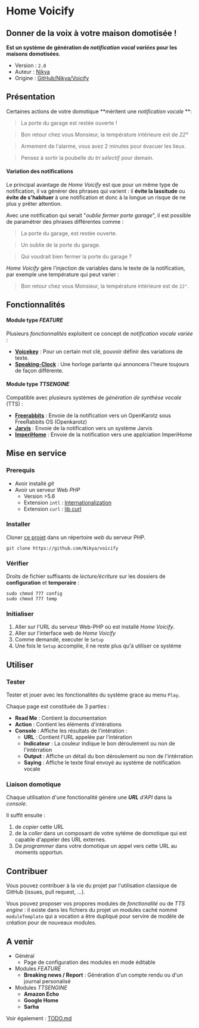 # Home Voicify
## Donner de la voix à votre maison domotisée !

**Est un système de génération de _notification vocal variées_ pour les maisons domotisées**.

* Version : `2.0`
* Auteur : [Nikya](https://github.com/Nikya)
* Origine : [GitHub/Nikya/Voicify](https://github.com/Nikya/voicify)

## Présentation

Certaines actions de votre domotique **méritent une _notification vocale_ **:

> La porte du garage est restée ouverte !

> Bon retour chez vous Monsieur, la température intérieure est de _22°_

> Armement de l'alarme, vous avez 2 minutes pour évacuer les lieux.

> Pensez à sortir la poubelle _du tri sélectif_ pour demain.

#### Variation des notifications

Le principal avantage de _Home Voicify_ est que pour un même type de notification, il va générer des phrases qui varient : il **évite la lassitude** ou **évite de s'habituer** à une notification et donc à la longue un risque de ne plus y prêter attention.

Avec une notification qui serait "_oublie fermer porte garage_", il est possible de paramétrer des phrases différentes comme :

> La porte du garage, est restée ouverte.

> Un oublie de la porte du garage.

> Qui voudrait bien fermer la porte du garage ?

 _Home Voicify_ gère l'injection de variables dans le texte de la notification, par exemple une température qui peut varier :  

> Bon retour chez vous Monsieur, la température intérieure est de `22°`.

## Fonctionnalités

#### Module type _FEATURE_

Plusieurs _fonctionnalités_ exploitent ce concept de _notification vocale variée_ :

* [**Voicekey**](./module/voicekey/README.md) : Pour un certain mot clé, pouvoir définir des variations de texte.
* [**Speaking-Clock**](./module/speakingclock/README.md) : Une horloge parlante qui annoncera l'heure toujours de façon différente.

#### Module type _TTSENGINE_

Compatible avec plusieurs systèmes de _génération de synthèse vocale_ (TTS) :

* [**Freerabbits**](./module/freerabbits/README.md) : Envoie de la notification vers un OpenKarotz sous FreeRabbits OS (Openkarotz)
* [**Jarvis**](./module/jarvis/README.md) : Envoie de la notification vers un système Jarvis
* [**ImperiHome**](./module/openkarotz/README.md) : Envoie de la notification vers une applciation ImperiHome

## Mise en service

### Prerequis

- Avoir installé _git_
- Avoir un serveur Web _PHP_
	- Version >5.6
	- Extension `intl` : [Internationalization](http://php.net/manual/intl.installation.php)
	- Extension `curl` : [lib curl](http://php.net/manual/curl.setup.php)

### Installer

Cloner [ce projet](https://github.com/Nikya/voicify) dans un répertoire _web_ du serveur PHP.

	git clone https://github.com/Nikya/voicify

### Vérifier

Droits de fichier suffisants de _lecture/écriture_ sur les dossiers de **configuration** et **temporaire** :

```shell
sudo chmod 777 config
sudo chmod 777 temp
```

### Initialiser

1. Aller sur l'URL du serveur Web-PHP où est installé _Home Voicify_.
1. Aller sur l'interface web de _Home Voicify_
1. Comme demandé, executer le `Setup`
1. Une fois le `Setup` accomplie, il ne reste plus qu'à utiliser ce système

## Utiliser

### Tester
Tester et jouer avec les fonctionalités du système grace au menu `Play`.

Chaque page est constituée de 3 parties :

* **Read Me** : Contient la documentation
* **Action** : Contient les éléments d'intérations
* **Console** : Affiche les résultats de l'intération :
	* **URL** : Contient l'URL appelée par l'intération
	* **Indicateur** : La couleur indique le bon déroulement ou non de l'intérration
	* **Output** : Affiche un détail du bon déroulement ou non de l'intérration
	* **Saying** : Affiche le texte final envoyé au systéme de notification vocale

### Liaison domotique
Chaque utilisation d'une fonctionalité génére une _**URL** d'API_ dans la _console_.

Il suffit ensuite :
1. de _copier_ cette URL
2. de la _coller_ dans un composant de votre sytéme de domotique qui est capable d'appeler des URL externes.
3. De _programmer_ dans votre domotique un appel vers cette URL au moments opportun.

## Contribuer

Vous pouvez contribuer à la vie du projet par l'utilisation classique de GitHub (issues, pull request, ...).  

Vous pouvez proposer vos propores modules de _fonctionalité_ ou de _TTS engine_ : il existe dans les fichiers du projet un modules caché nommé `moduleTemplate` qui a vocation a être dupliqué pour servire de modèle de création pour de nouveaux modules.

## A venir

- Général
	- Page de configuration des modules en mode éditable
- Modules _FEATURE_
	- **Breaking news / Report** : Génération d'un compte rendu ou d'un journal personalisé
- Modules _TTSENGINE_
	- **Amazon Echo**
	- **Google Home**
	- **Sarha**

Voir également : [TODO.md](TODO.md)
